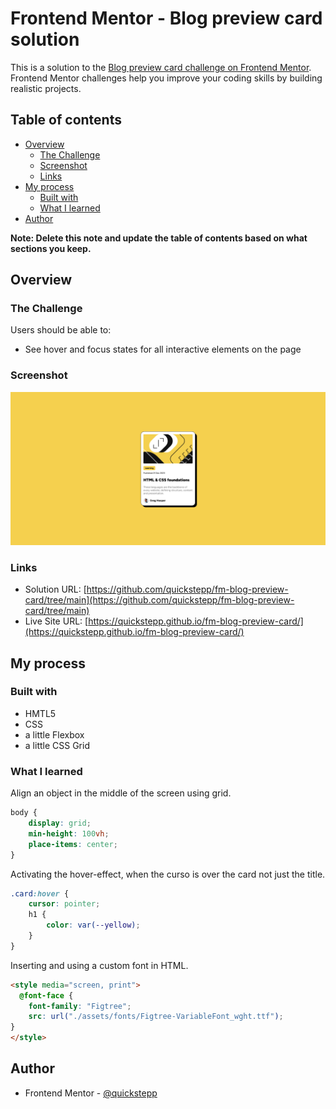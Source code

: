 # Frontend Mentor - Blog preview card solution

This is a solution to the [Blog preview card challenge on Frontend Mentor](https://www.frontendmentor.io/challenges/blog-preview-card-ckPaj01IcS). Frontend Mentor challenges help you improve your coding skills by building realistic projects. 

## Table of contents

- [Overview](#overview)
  - [The Challenge](#the-challenge)
  - [Screenshot](#screenshot)
  - [Links](#links)
- [My process](#my-process)
  - [Built with](#built-with)
  - [What I learned](#what-i-learned)
- [Author](#author)

**Note: Delete this note and update the table of contents based on what sections you keep.**

## Overview

### The Challenge

Users should be able to:

- See hover and focus states for all interactive elements on the page

### Screenshot

![Desktop View](./screenshots/screenshot-desktop.png "Desktop View")

### Links

- Solution URL: [https://github.com/quickstepp/fm-blog-preview-card/tree/main](https://github.com/quickstepp/fm-blog-preview-card/tree/main)
- Live Site URL: [https://quickstepp.github.io/fm-blog-preview-card/](https://quickstepp.github.io/fm-blog-preview-card/)

## My process

### Built with

- HMTL5
- CSS
- a little Flexbox
- a little CSS Grid

### What I learned

Align an object in the middle of the screen using grid.
```css
body {
	display: grid;
	min-height: 100vh;
	place-items: center;
}
```

Activating the hover-effect, when the curso is over the card not just the title.
```css
.card:hover {
	cursor: pointer;
    h1 {
        color: var(--yellow);
    } 
}
```

Inserting and using a custom font in HTML.
```html
<style media="screen, print">
  @font-face {
    font-family: "Figtree";
    src: url("./assets/fonts/Figtree-VariableFont_wght.ttf");
}
</style>
```

## Author

- Frontend Mentor - [@quickstepp](https://www.frontendmentor.io/profile/quickstepp)